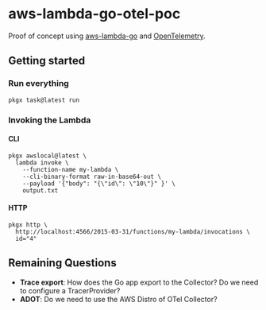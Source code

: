 # aws-lambda-go-otel-poc

Proof of concept using [aws-lambda-go][aws-lambda-go] and [OpenTelemetry][otel].

[aws-lambda-go]: https://github.com/aws/aws-lambda-go
[otel]: https://opentelemetry.io/

## Getting started

### Run everything

```shell
pkgx task@latest run
```

### Invoking the Lambda

#### CLI

```shell
pkgx awslocal@latest \
  lambda invoke \
    --function-name my-lambda \
    --cli-binary-format raw-in-base64-out \
    --payload '{"body": "{\"id\": \"10\"}" }' \
    output.txt
```

#### HTTP

```shell
pkgx http \
  http://localhost:4566/2015-03-31/functions/my-lambda/invocations \
  id="4"
```

## Remaining Questions

- **Trace export**: How does the Go app export to the Collector? Do we need to configure a TracerProvider?
- **ADOT**: Do we need to use the AWS Distro of OTel Collector?